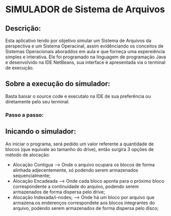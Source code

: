 # SIMULADOR de Sistema de Arquivos

## Descrição:

Esta aplicativo tendo por objetivo simular um Sistema de Arquivos da perspectiva e um Sistema Operacinal,
assim evidênciando os conceitos de Sistemas Operacionais aboraddos em aula e que forneça uma expereiência simples 
e interativa. Ele foi programado na linguagem de programação Java e desenvolvido na IDE NetBeans, sua interface é apresentada
via o terminal de execução.

## Sobre a execução do simulador:

Basta baixar o source code e executalo na IDE de sua preferência ou diretamente pelo seu terminal.

### Passo a passo:


## Inicando o simulador:

Ao iniciar o programa, será pedido um valor referente a quantidade de blocos (que equivale ao tamanho do drive),
então surgira 3 opções de método de alocação:

* Alocação Contigua          --> Onde o arquivo ocupara os blocos de forma alinhada adjecentemente, só podendo serem armazenados sequencialmente;
* Alocação Encadeada         --> Onde cada bloco aponta para o próximo bloco correspondente a continuidade do arquivo, podendo serem armazenados de forma dispersa pelo drive;
* Alocação Indexada/i-nodes; --> Onde há um bloco por arquivo que armazena os enderenços correspondete aos blocos integrantes do arquivo, podendo serem armazenados de forma dispersa pelo disco;


